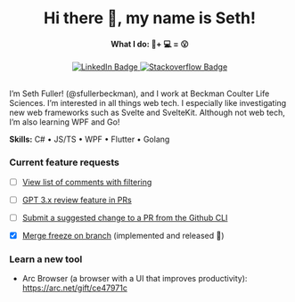 
<div id="header" align="center">
  <h1>Hi there 👋, my name is Seth!</h1>
  <h4>What I do: 🔬+ 💻 = 😮</h4>
  <div id="badges">
    <a href="https://www.linkedin.com/in/seth-fuller-ab4bb6230/">
      <img src="https://img.shields.io/badge/LinkedIn-blue?style=for-the-badge&logo=linkedin&logoColor=white" alt="LinkedIn Badge"/>
    </a>
    <a href="https://stackoverflow.com/users/13160984/barley">
      <img src="https://img.shields.io/badge/Stackoverflow-orange?style=for-the-badge&logo=stackoverflow&logoColor=white" alt="Stackoverflow Badge"/>
    </a>
  </div>
  <br/>
</div>



I’m Seth Fuller! (@sfullerbeckman), and I work at Beckman Coulter Life Sciences. I’m interested in all things web tech. I especially like investigating new web frameworks such as Svelte and SvelteKit. Although not web tech, I’m also learning WPF and Go!

**Skills:** C# • JS/TS • WPF • Flutter • Golang

### Current feature requests
- [ ] [View list of comments with filtering](https://github.com/orgs/community/discussions/55170)
- [ ] [GPT 3.x review feature in PRs](https://github.com/orgs/community/discussions/45636)
- [ ] [Submit a suggested change to a PR from the Github CLI](https://github.com/cli/cli/discussions/5904)
- [x] [Merge freeze on branch](https://github.com/orgs/community/discussions/16796)  (implemented and released 🚀)


### Learn a new tool
- Arc Browser (a browser with a UI that improves productivity): https://arc.net/gift/ce47971c
</div>
